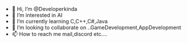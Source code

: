 - 👋 Hi, I’m @Developerkinda
- 👀 I’m interested in AI
- 🌱 I’m currently learning C,C++,C#,Java
- 💞️ I’m looking to collaborate on ..GameDevelopment,AppDevelopment
- 📫 How to reach me mail,discord etc....

<!---
Developerkinda/Developerkinda is a ✨ special ✨ repository because its `README.md` (this file) appears on your GitHub profile.
You can click the Preview link to take a look at your changes.
--->
